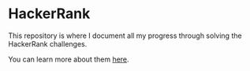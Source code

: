 # HackerRank

This repository is where I document all my progress through solving the HackerRank challenges.

You can learn more about them [here](https://www.hackerrank.com/about-us).
